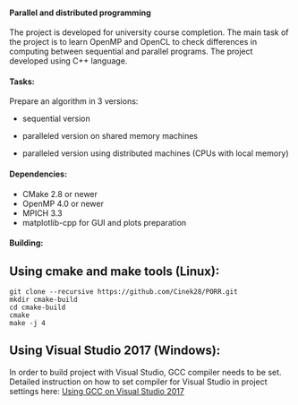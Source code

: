 #### Parallel and distributed programming

The project is developed for university course completion. The main task of the project is to
learn OpenMP and OpenCL to check differences in computing between sequential and parallel programs.
The project developed using C++ language.


#### Tasks:
Prepare an algorithm in 3 versions:

* sequential version

* paralleled version on shared memory machines

* paralleled version using distributed machines (CPUs with local memory)

#### Dependencies:

* CMake 2.8 or newer 
* OpenMP 4.0 or newer
* MPICH 3.3
* matplotlib-cpp for GUI and plots preparation

#### Building:

## Using cmake and make tools (Linux):

````
git clone --recursive https://github.com/Cinek28/PORR.git
mkdir cmake-build
cd cmake-build
cmake
make -j 4
````

## Using Visual Studio 2017 (Windows):

In order to build project with Visual Studio, GCC compiler needs to be set.
Detailed instruction on how to set compiler for Visual Studio in project settings here:
[Using GCC on Visual Studio 2017](https://blogs.msdn.microsoft.com/vcblog/2017/03/07/use-any-c-compiler-with-visual-studio/)

